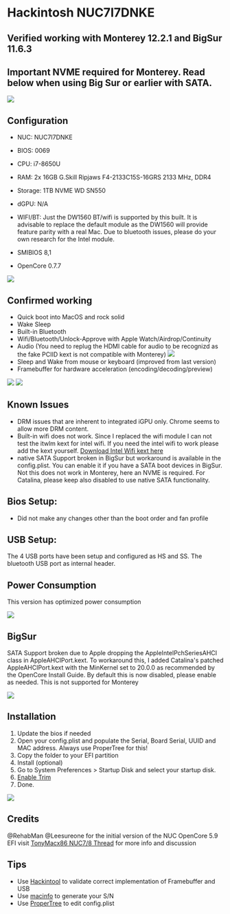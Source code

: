# Hackintosh NUC7I7DNKE

## Verified working with Monterey 12.2.1 and BigSur 11.6.3 
## Important NVME required for Monterey. Read below when using Big Sur or earlier with SATA.

![](https://github.com/extric99/Hackintosh-NUC7I7DNKE/blob/master/screenshot/Screenshot_BigSur.png)

## Configuration
- NUC: NUC7I7DNKE
- BIOS: 0069
- CPU: i7-8650U
- RAM: 2x 16GB G.Skill Ripjaws F4-2133C15S-16GRS 2133 MHz, DDR4
- Storage: 1TB NVME WD SN550
- dGPU: N/A
- WIFI/BT: Just the DW1560 BT/wifi is supported by this built. It is advisable to replace the default module as the DW1560 will provide feature parity with a real Mac. Due to bluetooth issues, please do your own research for the Intel module.

- SMIBIOS 8,1
- OpenCore 0.7.7

![](https://github.com/extric99/Hackintosh-NUC7I7DNKE/blob/master/screenshot/Screenshot_OC.png)

## Confirmed working
- Quick boot into MacOS and rock solid
- Wake Sleep
- Built-in Bluetooth 
- Wifi/Bluetooth/Unlock-Approve with Apple Watch/Airdrop/Continuity
- Audio (You need to replug the HDMI cable for audio to be recognizd as the fake PCIID kext is not compatible with Monterey)
![](https://github.com/extric99/Hackintosh-NUC7I7DNKE/blob/master/screenshot/Screenshot_Audio.png)
- Sleep and Wake from mouse or keyboard (improved from last version)
- Framebuffer for hardware acceleration (encoding/decoding/preview)

![](https://github.com/extric99/Hackintosh-NUC7I7DNKE/blob/master/screenshot/Screenshot_Hackintool.png)
![](https://github.com/extric99/Hackintosh-NUC7I7DNKE/blob/master/screenshot/Screenshot%20Framebuffer.png)


## Known Issues
- DRM issues that are inherent to integrated iGPU only. Chrome seems to allow more DRM content.
- Built-in wifi does not work. Since I replaced the wifi module I can not test the itwlm kext for intel wifi. If you need the intel wifi to work please add the kext yourself. [Download Intel Wifi kext here](https://github.com/OpenIntelWireless/itlwm)
- native SATA Support broken in BigSur but workaround is available in the config.plist. You can enable it if you have a SATA boot devices in BigSur. Not this does not work in Monterey, here an NVME is required. For Catalina, please keep also disabled to use native SATA functionality.

## Bios Setup:

- Did not make any changes other than the boot order and fan profile

## USB Setup:

The 4 USB ports have been setup and configured as HS and SS. The bluetooth USB port as internal header.

## Power Consumption

This version has optimized power consumption


![](https://github.com/extric99/Hackintosh-NUC7I7DNKE/blob/master/screenshot/Powergadget.png)

## BigSur

SATA Support broken due to Apple dropping the AppleIntelPchSeriesAHCI class in AppleAHCIPort.kext. To workaround this, I added Catalina's patched AppleAHCIPort.kext with the MinKernel set to 20.0.0 as recommended by the OpenCore Install Guide. By default this is now disabled, please enable as needed. This is not supported for Monterey 

![](https://github.com/extric99/Hackintosh-NUC7I7DNKE/blob/master/screenshot/Screenshot_USB.png)

## Installation
1. Update the bios if needed
2. Open your config.plist and populate the Serial, Board Serial, UUID and MAC address.
Always use ProperTree for this!
3. Copy the folder to your EFI partition
4. Install (optional)
5. Go to System Preferences > Startup Disk and select your startup disk.
6. [Enable Trim](https://www.howtogeek.com/222077/how-to-enable-trim-for-third-party-ssds-on-mac-os-x/)
7. Done.

![](https://github.com/extric99/Hackintosh-NUC7I7DNKE/blob/master/screenshot/Screenshot_MAC.png)

## Credits

@RehabMan
@Leesureone for the initial version of the NUC OpenCore 5.9 EFI
visit [TonyMacx86 NUC7/8 Thread](https://www.tonymacx86.com/threads/guide-intel-nuc7-nuc8-using-clover-uefi-nuc7i7bxx-nuc8i7bxx-etc.261711/) for more info and discussion


## Tips
- Use [Hackintool](http://headsoft.com.au/download/mac/Hackintool.zip) to validate correct implementation of Framebuffer and USB
- Use [macinfo](https://github.com/acidanthera/MacInfoPkg) to generate your S/N
- Use [ProperTree](https://github.com/corpnewt/ProperTree) to edit config.plist
